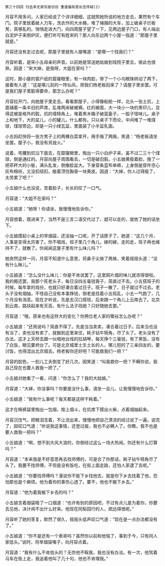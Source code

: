     第三十四回 归去本无家穷居访旧 重逢偏有意长舌传疑(2) 

   月容不用多问，人家已经说了个详详细细，这就照她所说的地方走去，果然有个车门。院子里放着破人力车，洗衣作的大水桶，堆了绳捆的大车，加上破桌子烂板凳，真够乱的。悄悄走进大门，向四周屋子望了一下，见两边屋子门口，有人端出白泥炉子来倒炉灰，便打听可有姓宋的？那人向东边两个小屋一指道：“那屋子里就是。”

   月容还没有走过去呢，那屋子里就有人接嘴道：“是哪一个找我们？”

   月容听着，是宋小五母亲的声音。以前她是常送她姑娘到戏院子里去，彼此也很熟，因道：“宋大婶，是我呀，大姐在家吗？”

   这时，那小屋的窗户纸的窟窿眼里，有一块肉脸，带了一个小乌眼珠转动了两下，接着有人道：“这是哪儿刮的一阵仙风，把我们杨老板刮来了？请屋子里坐罢。可是我们屋子里脏得要命，那怎么办呢？”

   月容拉开门，向她屋子里走去。看看那屋子，小得像船舱一样，北头一张土炕，上面铺着一条半旧的芦席，乱堆两床破被褥。红的被面，大一块小一块的黑印儿，显得这被是格外的脏。炕的墙犄角上，堆着黑木箱子破篮篓子，一股子怪味儿。桌子上和地下，大的盆儿，小的罐儿，什么都有。只以桌子下而论，中间堆了一堆煤球，煤球旁边，却是一只小绿瓦盆，里面装了小半盆乳面。

   小五妈赶快将一张方凳子上的两棵白菜拿开，用手揩了两揩，笑道：“杨老板请坐坐罢。屋子小，我没有另拢火。”

   说着，弯腰到炕沿下面去，在窟窿眼里，掏出一只小白炉子来，虽不过二三十个煤球，倒是通红的。月容向屋子周围看去，一切是破旧脏。小五娘黄瘦着脸，挽了一把茶杯大的小髻，满头乱发，倒像脸盆大。下身穿条蓝布单裤，上身倒是穿件空心灰布棉袄，又没扣纽扣，敞着顶住胸骨一块黄皮。因道：“大婶，你人过得瘦了，太劳累了吧？”

   小五娘什么也没说，苦着脸子，长长的叹了一口气。

   月容道：“大姐不在家吗？”

   小五娘道：“她呀！你请坐，我慢慢地告诉你。”

   月容想着，既进来了，当然不是三言二语交代过了，就可以走的，就依了她的话坐下。

   小五娘摸起小桌上的旱烟袋，还没抽一口呢，开了话匣子了，她道：“这几个月，人事是变得太厉害了。你不唱戏，班子里几个角儿，嫁的嫁，走的走，班子再也维持不了，就散了。你闻闻这屋子里有什么味儿吗？”

   她突然这样一问，月容不知道什么意思，将鼻子尖耸了两耸，笑着摇摇头道：“没有什么昧儿。”

   小五娘道：“怎么没什么味儿：你是不肯说罢了，这里鸦片烟的味儿就浓得很啦。我的瘾还罢，我那个死老头子，每日没四五毫钱膏子，简直过不去。小五搭班子的时候，每年拿的戏份，也就只好凑合着过日子。班子一散了，日子就过不过去。老头子没有烟抽，不怪自己没有本事挣钱，倒老是找着小五捣乱，小五一气跑了，几个月没有消息。现在才听说，先是去汉口搭班，后来跟一个角儿上云南去了。北京到云南，路扶起来有天高，有什么法子找她？只好随她去罢。”

   月容道：“哦，原来也有这样大的变化？你两位老人家的嚼谷怎么办呢？”

   小五娘道：“还用说吗？简直不得了。先是当当卖卖，凑合着过日子。后来当也没有当了，卖也没有卖了，就搬到这里来住，耗子钻牛犄角，尽了头了。老头没有了办法，这才上天桥去跟一伙唱地台戏的拉胡琴，每天挣个三毫钱，有了黑饭，没有了白饭，眼见要坍台了。可是北京城里土生土长的人，哪儿短的了三亲四友的，要讨饭，也得混出北京城去。杨老板你还好吧？可能救我们一把？”

   月容的脸色，一刻儿工夫倒变了好几次。因笑道：“叫我救你一把？不瞒你说，我自己现在也要人救我一把了。”

   小五娘对她看了一看，问道：“你怎么了？我的大姑娘。”

   月容道：“大婶，你没事吗？你要是没什么事，请坐一会儿，让我慢慢地告诉你。”

   小五娘道：“我有什么事呢？每天都是这样干耗着。”

   这才在棉裤袋里掏出一包烟，按上烟斗，在炕席下摸出火柴，点着烟抽起来。

   月容沉住气，把眼泪含着，不让流出来，慢慢地把自己漂流的经过说了一遍。说完了，因叹口气道：“听说我这事情，还登过报，我也不必瞒人了。你瞧，我不也是要人救我一把吗？”

   小五娘道：“啊，想不到大风大浪的，你倒经过这么一场大热闹。你还有什么打算吗？”

   月容道：“本来我是不好意思再去找师傅的，可是合了你那话，耗子钻牛犄角尽了头了。我要不找师傅，不但是没有饭吃，在街上面走路，还怕人家逮了去呢。”

   小五娘道：“你要找师傅吗？漫说你不能下乡找他去，就是你下乡去找着了他，恐怕那也是个麻烦。他为着你的事伤心透了。要不，他也不搬下乡去。”

   月容道：“他为着我搬下乡去的吗？”

   小五娘含着烟袋吸了一口烟道：“也许有别的原因吧，不过有点儿是为着你，你要去见他，决计闹不出什么好来。他现在同梨园行的人，疏远得很呢。”

   月容听了她的答复，默然了很久，摇摇头低声叹口气道：“现在是一点办法都没有了。”

   小五娘道：“你不是还有一个表哥吗？虽然你以前和他恼了，事到于今，只有同人家低头。”说时，将旱烟袋嘴子，向月容点着。

   月容道：“我有什么不肯低头的？无奈他不睬我，我也没有办法。有一次，他驾着马车在街上走，我追着他叫了几十句，他也不肯理我。”

